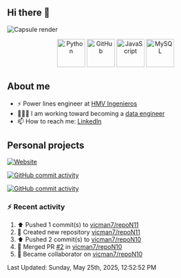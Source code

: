 ## Hi there 👋

![Capsule render](https://capsule-render.vercel.app/api?type=waving&height=300&color=gradient&text=Victor%20Tapias)

<div align="center">
  <img src="https://techstack-generator.vercel.app/python-icon.svg" alt="Python" width="65" height="65" />
  <img src="https://techstack-generator.vercel.app/github-icon.svg" alt="GitHub" width="65" height="65" />
  <img src="https://techstack-generator.vercel.app/js-icon.svg" alt="JavaScript" width="65" height="65" />
  <img src="https://techstack-generator.vercel.app/mysql-icon.svg" alt="MySQL" width="65" height="65" />
</div>

## About me

- ⚡️ Power lines engineer at [HMV Ingenieros](https://www.h-mv.com/General/Index.aspx?Lang=es-CO)
- 👨🏻‍💻 I am working toward becoming a [data engineer](https://platzi.com/ruta/data-engineer/?school=_escuela_datos_)
- 📫 How to reach me: [LinkedIn](https://www.linkedin.com/in/victor-manuel-tapias-serna-63b361114/)

## Personal projects

[![Website](https://img.shields.io/website?url=https%3A%2F%2Fvicman7.github.io%2Fabout%2F&up_message=Victor%20Tapias)](https://vicman7.github.io/about/)

[![GitHub commit activity](https://img.shields.io/github/commit-activity/t/vicman7/hyperblog)](https://github.com/vicman7/hyperblog)

[![GitHub commit activity](https://img.shields.io/github/commit-activity/t/vicman7/vicman7.github.io)](https://github.com/vicman7/vicman7.github.io)

### :zap: Recent activity
<!--RECENT_ACTIVITY:start-->
1. ⬆️ Pushed 1 commit(s) to [vicman7/repoN11](https://github.com/vicman7/repoN11)<br>
2. 📔 Created new repository [vicman7/repoN11](https://github.com/vicman7/repoN11)<br>
3. ⬆️ Pushed 2 commit(s) to [vicman7/repoN10](https://github.com/vicman7/repoN10)<br>
4. 🎉 Merged PR [#2](https://github.com/vicman7/repoN10/pull/2) in [vicman7/repoN10](https://github.com/vicman7/repoN10)<br>
5. 🤝 Became collaborator on [vicman7/repoN10](https://github.com/vicman7/repoN10)<br>
<!--RECENT_ACTIVITY:end-->
<!--RECENT_ACTIVITY:last_update-->
Last Updated: Sunday, May 25th, 2025, 12:52:52 PM
<!--RECENT_ACTIVITY:last_update_end-->
